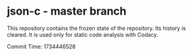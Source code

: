 # json-c - master branch

This repository contains the frozen state of the repository.
Its history is cleared. It is used only for static code
analysis with Codacy.

Commit Time: 1734446528